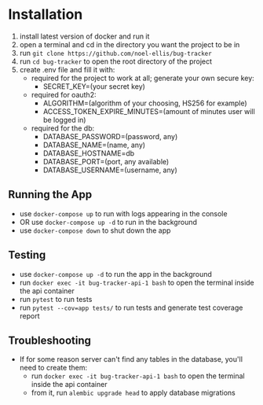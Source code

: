 # Installation

1. install latest version of docker and run it
2. open a terminal and cd in the directory you want the project to be in
3. run `git clone https://github.com/noel-ellis/bug-tracker`
4. run `cd bug-tracker` to open the root directory of the project
5. create .env file and fill it with:
   - required for the project to work at all; generate your own secure key:
     - SECRET_KEY=(your secret key)
   - required for oauth2:
     - ALGORITHM=(algorithm of your choosing, HS256 for example)
     - ACCESS_TOKEN_EXPIRE_MINUTES=(amount of minutes user will be logged in)
   - required for the db:
     - DATABASE_PASSWORD=(password, any)
     - DATABASE_NAME=(name, any)
     - DATABASE_HOSTNAME=db
     - DATABASE_PORT=(port, any available)
     - DATABASE_USERNAME=(username, any)

## Running the App
* use `docker-compose up` to run with logs appearing in the console
* OR use `docker-compose up -d` to run in the background
* use `docker-compose down` to shut down the app

## Testing
* use `docker-compose up -d` to run the app in the background
* run `docker exec -it bug-tracker-api-1 bash` to open the terminal inside the api container
* run `pytest` to run tests
* run `pytest --cov=app tests/` to run tests and generate test coverage report

## Troubleshooting
- If for some reason server can't find any tables in the database, you'll need to create them:
    - run `docker exec -it bug-tracker-api-1 bash` to open the terminal inside the api container
    - from it, run `alembic upgrade head` to apply database migrations
